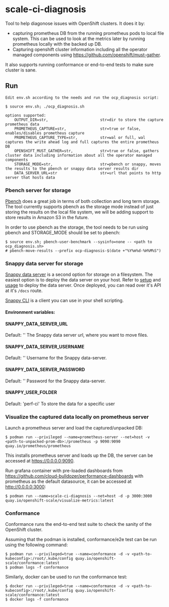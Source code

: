 # scale-ci-diagnosis

Tool to help diagonose issues with OpenShift clusters. It does it by:
- capturing prometheus DB from the running prometheus pods to local file system. This can be used to look at the metrics later by running prometheus locally with the backed up DB.
- Capturing openshift cluster information including  all the operator managed components using https://github.com/openshift/must-gather.

It also supports running conformance or end-to-end tests to make sure cluster is sane.

## Run
```
Edit env.sh according to the needs and run the ocp_diagnosis script:

$ source env.sh; ./ocp_diagnosis.sh

options supported:
	OUTPUT_DIR=str,                       str=dir to store the capture prometheus data
	PROMETHEUS_CAPTURE=str,               str=true or false, enables/disables prometheus capture
	PROMETHEUS_CAPTURE_TYPE=str,          str=wal or full, wal captures the write ahead log and full captures the entire prometheus DB
	OPENSHIFT_MUST_GATHER=str,            str=true or false, gathers cluster data including information about all the operator managed components
	STORAGE_MODE=str,                     str=pbench or snappy, moves the results to the pbench or snappy data server results dir 
	DATA_SERVER_URL=str                   str=url that points to http server that hosts data
```

### Pbench server for storage
[Pbench](https://github.com/distributed-system-analysis/pbench.git) does a great job in terms of both collection and long term storage. The tool currently supports pbench as the storage mode instead of just storing the results on the local file system, we will be adding support to store results in Amazon S3 in the future.

In order to use pbench as the storage, the tool needs to be run using pbench and STORAGE_MODE should be set to pbench:

```
$ source env.sh; pbench-user-benchmark --sysinfo=none -- <path to ocp_diagnosis.sh>
# pbench-move-results --prefix ocp-diagnosis-$(date +"%Y%m%d-%H%M%S")
```

### Snappy data server for storage

[Snappy data server](https://github.com/openshift-scale/snappy-data-server) is a second option for storage on a filesystem. The easiest option is to deploy the data server on your host. Refer to [setup](https://github.com/openshift-scale/snappy-data-server#Setup) and [usage](https://github.com/openshift-scale/snappy-data-server#Usage) to deploy the data server. Once deployed, you can read over it's API at it's `/docs` route.

[Snappy CLI](https://github.com/mfleader/snappyCLI) is a client you can use in your shell scripting.

#### Environment variables:

#### SNAPPY_DATA_SERVER_URL
Default: ''
The Snappy data server url, where you want to move files.
#### SNAPPY_DATA_SERVER_USERNAME
Default: ''
Username for the Snappy data-server.
#### SNAPPY_DATA_SERVER_PASSWORD
Default: ''
Password for the Snappy data-server.
#### SNAPPY_USER_FOLDER
Default: 'perf-ci'
To store the data for a specific user

### Visualize the captured data locally on prometheus server
Launch a prometheus server and load the captured/unpacked DB:
```
$ podman run --privileged --name=prometheus-server --net=host -v <path-to-unpacked-prom-db>:/prometheus -p 9090:9090 quay.io/prometheus/prometheus
```
This installs prometheus server and loads up the DB, the server can be accessed at https://0.0.0.0:9090.

Run grafana container with pre-loaded dashboards from https://github.com/cloud-bulldozer/performance-dashboards with prometheus as the default datasource, it can be accessed at http://0.0.0.0:3000:
```
$ podman run --name=scale-ci-diagnosis --net=host -d -p 3000:3000 quay.io/openshift-scale/visualize-metrics:latest
```

### Conformance

Conformance runs the end-to-end test suite to check the sanity of the OpenShift cluster.

Assuming that the podman is installed, conformance/e2e test can be run using the following command:
```
$ podman run --privileged=true --name=conformance -d -v <path-to-kubeconfig>:/root/.kube/config quay.io/openshift-scale/conformance:latest
$ podman logs -f conformance
```

Similarly, docker can be used to run the conformance test:
```
$ docker run --privileged=true --name=conformance -d -v <path-to-kubeconfig>:/root/.kube/config quay.io/openshift-scale/conformance:latest
$ docker logs -f conformance
```
